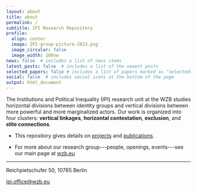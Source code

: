 ```yaml
---
layout: about
title: about
permalink: /
subtitle: IPI Research Repository
profile:
  align: center
  image: IPI-group-picture-2023.png
  image_circular: false
  image_width: 100vw
news: false  # includes a list of news items
latest_posts: false  # includes a list of the newest posts
selected_papers: false # includes a list of papers marked as "selected={true}"
social: false  # includes social icons at the bottom of the page
output: html_document
---
```


The Institutions and Political Inequality (IPI) research unit at the WZB studies horizontal divisions between identity groups and vertical divisions between more powerful and more marginalized actors. Our work is organized into four clusters: **vertical linkages**, **horizontal contestation**, **exclusion**, and **elite connections**.  

* This repository gives details on [projects](https://wzb-ipi.github.io/projects/) and [publications](https://wzb-ipi.github.io/publications/). 

* For more about our research group---people, openings, events---see our main page at [wzb.eu](https://www.wzb.eu/en/research/political-economy-of-development/institutions-and-political-inequality)


_____

 Reichpietschufer 50,
 10785 Berlin
 
 ipi.office@wzb.eu
